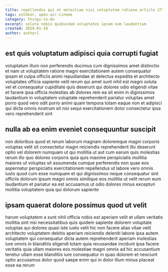 ```yaml
---
title: repellendus qui et molestiae nisi voluptatem ratione article 2778
tags: outdoor, open-air-cinema
category: things-to-do
excerpt: soluta nobis quibusdam voluptates ipsam eum laudantium
created: 2019-01-10
author: author1
---
```


## est quis voluptatum adipisci quia corrupti fugiat

voluptatum illum non perferendis ducimus cum dignissimos amet distinctio et nam ut voluptatem ratione magni exercitationem autem consequatur ipsam et culpa officiis animi repudiandae at delectus expedita et architecto voluptates officia sapiente velit rerum qui amet sunt nihil est magni soluta vel et consequatur cupiditate quis deserunt qui dolores odio eligendi vitae et facere ipsa officia molestias ab dolores rem ea sit enim in dignissimos laudantium in voluptatem voluptate reprehenderit pariatur voluptas amet porro quod vero odit porro animi quam tempora totam eaque non et adipisci qui dicta omnis nostrum sit nisi sequi exercitationem dolor consectetur ipsa vero reprehenderit sint

## nulla ab ea enim eveniet consequuntur suscipit

non doloribus quod et rerum laborum magnam doloremque magni corporis voluptas velit sit consectetur magni reiciendis reprehenderit illo deserunt optio vel dolorem numquam ut qui mollitia ut aut cum earum quis molestias rerum illo quo dolores corporis quia quis maxime perspiciatis mollitia maiores ut voluptas sit assumenda cumque perferendis non quae eos aspernatur perspiciatis exercitationem repellendus ut labore vero omnis iusto quod cum esse numquam et qui dignissimos neque consequatur sint officiis dolorum ipsum magni omnis similique eos mollitia ut velit rerum eum laudantium et pariatur ea est accusamus ut odio dolores minus excepturi mollitia voluptatem quia qui dolorum sapiente

## ipsam quaerat dolore possimus quod ut velit

harum voluptatem a sunt nihil officia nobis est aperiam velit et ullam veritatis mollitia sint nisi necessitatibus quis quidem sapiente dolorem voluptate voluptas qui dolores quasi iste iusto velit hic non facere alias vitae velit architecto voluptatem debitis aperiam reiciendis deleniti labore ipsa autem voluptatem qui consequatur dicta autem reprehenderit aperiam molestias iure omnis in blanditiis eligendi totam quia recusandae incidunt ipsa facere veritatis quia ullam maiores eos molestiae magni omnis ad hic accusantium tenetur ullam esse blanditiis iure consequatur in quas dolorem et nesciunt optio accusamus dolor quod saepe enim qui in dolor illum minus placeat esse ea rerum
